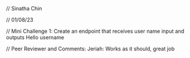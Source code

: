 // Sinatha Chin

// 01/08/23

// Mini Challenge 1: Create an endpoint that receives user name input and outputs Hello username

// Peer Reviewer and Comments: Jeriah: Works as it should, great job
